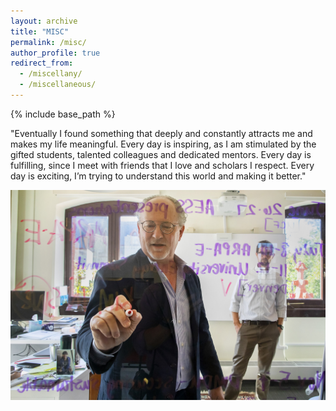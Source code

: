 ```yaml
---
layout: archive
title: "MISC"
permalink: /misc/
author_profile: true
redirect_from:
  - /miscellany/
  - /miscellaneous/
---
```


{% include base_path %}

"Eventually I found something that deeply and constantly attracts me and makes my life meaningful. Every day is inspiring, as I am stimulated by the gifted students, talented colleagues and dedicated mentors. Every day is fulfilling, since I meet with friends that I love and scholars I respect. Every day is exciting, I’m trying to understand this world and making it better."

![Research](../images/research.jpg "Research")
